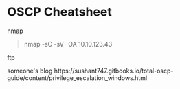 # OSCP Cheatsheet

nmap
>nmap -sC -sV -OA 10.10.123.43


ftp



<p>
  someone's blog
https://sushant747.gitbooks.io/total-oscp-guide/content/privilege_escalation_windows.html
  
</p>
